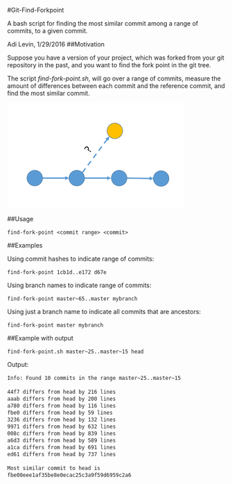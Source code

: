 #Git-Find-Forkpoint

A bash script for finding the most similar commit among a range of commits, to a given commit.

Adi Levin,
1/29/2016
##Motivation

Suppose you have a version of your project, which was forked from your git
repository in the past, and you want to find the fork point in the git tree.

The script *find-fork-point.sh*, will go over a range of commits, measure
the amount of differences between each commit and the reference commit,
and find the most similar commit.

![](images/image.png)

##Usage

    find-fork-point <commit range> <commit>

##Examples

Using commit hashes to indicate range of commits:

    find-fork-point 1cb1d..e172 d67e    

Using branch names to indicate range of commits:

    find-fork-point master~65..master mybranch

Using just a branch name to indicate all commits that are ancestors:

    find-fork-point master mybranch

##Example with output

    find-fork-point.sh master~25..master~15 head

Output:

    Info: Found 10 commits in the range master~25..master~15

    44f7 differs from head by 216 lines
    aaab differs from head by 200 lines
    a780 differs from head by 116 lines
    fbe0 differs from head by 59 lines
    3236 differs from head by 132 lines
    9971 differs from head by 632 lines
    008c differs from head by 839 lines
    a6d3 differs from head by 589 lines
    a1ca differs from head by 691 lines
    ed61 differs from head by 737 lines

    Most similar commit to head is fbe00eee1af35be8e0ecac25c3a9f59d6959c2a6
